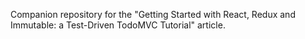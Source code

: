 Companion repository for the "Getting Started with React, Redux and Immutable: a Test-Driven TodoMVC Tutorial" article.
